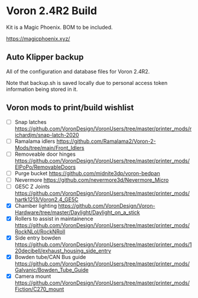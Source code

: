 # Voron 2.4R2 Build

Kit is a Magic Phoenix. BOM to be included. 

https://magicphoenix.xyz/

## Auto Klipper backup

All of the configuration and database files for Voron 2.4R2.

Note that backup.sh is saved locally due to personal access token information being stored in it.

## Voron mods to print/build wishlist

- [ ] Snap latches            https://github.com/VoronDesign/VoronUsers/tree/master/printer_mods/richardjm/snap-latch-2020
- [ ] Ramalama idlers         https://github.com/Ramalama2/Voron-2-Mods/tree/main/Front_Idlers
- [ ] Removeable door hinges  https://github.com/VoronDesign/VoronUsers/tree/master/printer_mods/ElPoPo/RemovableDoors
- [ ] Purge bucket            https://github.com/midnite3dp/voron-bedpan
- [ ] Nevermore               https://github.com/nevermore3d/Nevermore_Micro
- [ ] GE5C Z Joints           https://github.com/VoronDesign/VoronUsers/tree/master/printer_mods/hartk1213/Voron2.4_GE5C
- [x] Chamber lighting                   https://github.com/VoronDesign/Voron-Hardware/tree/master/Daylight/Daylight_on_a_stick
- [x] Rollers to assist in maintainence  https://github.com/VoronDesign/VoronUsers/tree/master/printer_mods/RockNLol/RockNRoll
- [x] Side entry bowden                  https://github.com/VoronDesign/VoronUsers/tree/master/printer_mods/120decibell/exhaust_housing_side_entry
- [x] Bowden tube/CAN Bus guide          https://github.com/VoronDesign/VoronUsers/tree/master/printer_mods/Galvanic/Bowden_Tube_Guide
- [x] Camera mount                       https://github.com/VoronDesign/VoronUsers/tree/master/printer_mods/Fiction/C270_mount
